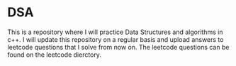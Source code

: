 # DSA

This is a repository where I will practice Data Structures and algorithms in c++. I will update this repository on a regular basis and upload answers to leetcode questions that I solve from now on. The leetcode questions can be found on the leetcode dierctory.
